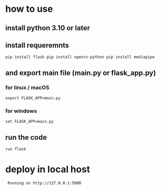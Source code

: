 # how to use
## install python 3.10 or later
## install requeremnts 
`pip install flask
 pip install opencv-python
 pip install mediapipe`

 ## and export main file (main.py or flask_app.py)
 ### for linux / macOS
 `export FLASK_APP=main.py`
 ### for windows 
 `set FLASK_APP=main.py`
 ## run the code 
 `run flask`
 
 # deploy in local host 
 
 ` Running on http://127.0.0.1:5000`